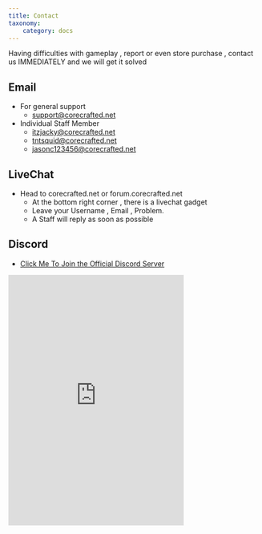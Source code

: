 ```yaml
---
title: Contact
taxonomy:
    category: docs
---
```


Having difficulties with gameplay , report or even store purchase , contact us IMMEDIATELY and we will get it solved

## Email
+ For general support
  - support@corecrafted.net
+ Individual Staff Member
  - itzjacky@corecrafted.net
  - tntsquid@corecrafted.net
  - jasonc123456@corecrafted.net

## LiveChat
+ Head to corecrafted.net or forum.corecrafted.net
  - At the bottom right corner , there is a livechat gadget
  - Leave your Username , Email , Problem.
  - A Staff will reply as soon as possible

## Discord
+ [Click Me To Join the Official Discord Server](https://discord.gg/AgDKMgQ)

<iframe src="https://discordapp.com/widget?id=212825577613295616&theme=dark" width="350" height="500" allowtransparency="true" frameborder="0"></iframe>